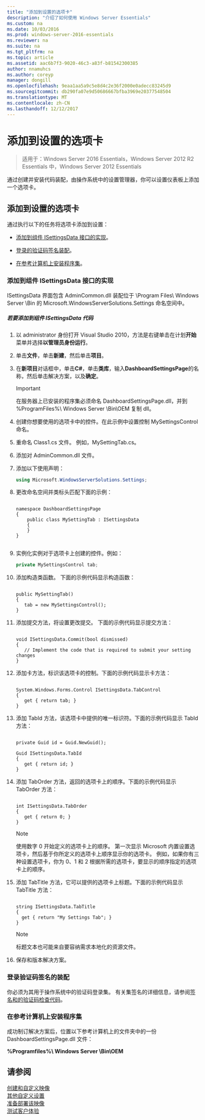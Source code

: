 ```yaml
---
title: "添加到设置的选项卡"
description: "介绍了如何使用 Windows Server Essentials"
ms.custom: na
ms.date: 10/03/2016
ms.prod: windows-server-2016-essentials
ms.reviewer: na
ms.suite: na
ms.tgt_pltfrm: na
ms.topic: article
ms.assetid: aac6b7f3-9020-46c3-a83f-b81542300385
author: nnamuhcs
ms.author: coreyp
manager: dongill
ms.openlocfilehash: 9eaa1aa5a9c5e8d4c2e36f2000e0adecc83245d9
ms.sourcegitcommit: db290fa07e9d50686667bfba3969e20377548504
ms.translationtype: MT
ms.contentlocale: zh-CN
ms.lasthandoff: 12/12/2017
---
```

# <a name="add-a-tab-to-settings"></a>添加到设置的选项卡

>适用于：Windows Server 2016 Essentials，Windows Server 2012 R2 Essentials 中，Windows Server 2012 Essentials

通过创建并安装代码装配，由操作系统中的设置管理器，你可以设置仪表板上添加一个选项卡。  
  
## <a name="add-a-tab-to-settings"></a>添加到设置的选项卡  
 通过执行以下的任务将选项卡添加到设置：  
  
-   [添加到组件 ISettingsData 接口的实现](Add-a-Tab-to-Settings.md#BKMK_ISettingsData)。  
  
-   [登录的验证码签名装配](Add-a-Tab-to-Settings.md#BKMK_SignAssembly)。  
  
-   [在参考计算机上安装程序集](Add-a-Tab-to-Settings.md#BKMK_InstallAssembly)。  
  
###  <a name="BKMK_ISettingsData"></a>添加到组件 ISettingsData 接口的实现  
 ISettingsData 界面包含 AdminCommon.dll 装配位于 \Program Files\ Windows Server \Bin 的 Microsoft.WindowsServerSolutions.Settings 命名空间中。  
  
##### <a name="to-add-the-isettingsdata-code-to-the-assembly"></a>若要添加到组件 ISettingsData 代码  
  
1.  以 administrator 身份打开 Visual Studio 2010，方法是右键单击在计划**开始**菜单并选择**以管理员身份运行**。  
  
2.  单击**文件**，单击**新建**，然后单击**项目**。  
  
3.  在**新项目**对话框中，单击**C#**，单击**类库**，输入**DashboardSettingsPage**的名称，然后单击解决方案，以及**确定**。  
  
    > [!IMPORTANT]
    >  在服务器上已安装的程序集必须命名 DashboardSettingsPage.dll，并到 %ProgramFiles%\ Windows Server \Bin\OEM 复制 dll。  
  
4.  创建你想要使用的选项卡中的控件。在此示例中设置控制 MySettingsControl 命名。  
  
5.  重命名 Class1.cs 文件。 例如，MySettingTab.cs。  
  
6.  添加对 AdminCommon.dll 文件。  
  
7.  添加以下使用声明：  
  
    ```c#  
    using Microsoft.WindowsServerSolutions.Settings;  
    ```  
  
8.  更改命名空间并类标头匹配下面的示例：  
  
    ```  
  
    namespace DashboardSettingsPage  
    {  
        public class MySettingTab : ISettingsData  
        {  
        }  
    }  
  
    ```  
  
9. 实例化实例对于选项卡上创建的控件。例如：  
  
    ```c#  
    private MySettingsControl tab;  
    ```  
  
10. 添加构造类函数。 下面的示例代码显示构造函数：  
  
    ```  
  
    public MySettingTab()  
    {  
       tab = new MySettingsControl();  
    }  
    ```  
  
11. 添加提交方法，将设置更改提交。 下面的示例代码显示提交方法：  
  
    ```  
  
    void ISettingsData.Commit(bool dismissed)  
    {  
       // Implement the code that is required to submit your setting changes  
    }  
    ```  
  
12. 添加卡方法，标识该选项卡的控制。下面的示例代码显示卡方法：  
  
    ```  
  
    System.Windows.Forms.Control ISettingsData.TabControl  
    {  
       get { return tab; }  
    }  
    ```  
  
13. 添加 TabId 方法，该选项卡中提供的唯一标识符。下面的示例代码显示 TabId 方法：  
  
    ```  
  
    private Guid id = Guid.NewGuid();  
  
    Guid ISettingsData.TabId  
    {  
       get { return id; }  
    }  
    ```  
  
14. 添加 TabOrder 方法，返回的选项卡上的顺序。下面的示例代码显示 TabOrder 方法：  
  
    ```  
  
    int ISettingsData.TabOrder  
    {  
       get { return 0; }  
    }  
    ```  
  
    > [!NOTE]
    >  使用数字 0 开始定义的选项卡上的顺序。 第一次显示 Microsoft 内置设置选项卡，然后基于你所定义的选项卡上顺序显示你的选项卡。 例如，如果你有三种设置选项卡，你为 0、1 和 2 根据所需的选项卡，要显示的顺序指定的选项卡上的顺序。  
  
15. 添加 TabTitle 方法，它可以提供的选项卡上标题。下面的示例代码显示 TabTitle 方法：  
  
    ```  
  
    string ISettingsData.TabTitle  
    {  
      get { return "My Settings Tab"; }  
    }  
    ```  
  
    > [!NOTE]
    >  标题文本也可能来自要容纳需求本地化的资源文件。  
  
16. 保存和版本解决方案。  
  
###  <a name="BKMK_SignAssembly"></a>登录验证码签名的装配  
 你必须为其用于操作系统中的验证码登录集。 有关集签名的详细信息，请参阅[签名和的验证码检查代码](https://msdn.microsoft.com/library/ms537364\(VS.85\).aspx#SignCode)。  
  
###  <a name="BKMK_InstallAssembly"></a>在参考计算机上安装程序集  
 成功制订解决方案后，位置以下参考计算机上的文件夹中的一份 DashboardSettingsPage.dll 文件：  
  
 **%Programfiles%\ Windows Server \Bin\OEM**  
  
## <a name="see-also"></a>请参阅  
 [创建和自定义映像](Creating-and-Customizing-the-Image.md)   
 [其他自定义设置](Additional-Customizations.md)   
 [准备部署该映像](Preparing-the-Image-for-Deployment.md)   
 [测试客户体验](Testing-the-Customer-Experience.md)